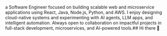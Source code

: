a Software Engineer focused on building scalable web and microservice applications using React, Java, Node.js, Python, and AWS. I enjoy designing cloud-native systems and experimenting with AI agents, LLM apps, and intelligent automation. Always open to collaboration on impactful projects in full-stack development, microservices, and AI-powered tools.## Hi there 👋

<!--
**kalebWond/kalebwond** is a ✨ _special_ ✨ repository because its `README.md` (this file) appears on your GitHub profile.

Here are some ideas to get you started:

- 🔭 I’m currently working on ...
- 🌱 I’m currently learning ...
- 👯 I’m looking to collaborate on ...
- 🤔 I’m looking for help with ...
- 💬 Ask me about ...
- 📫 How to reach me: ...
- 😄 Pronouns: ...
- ⚡ Fun fact: ...
-->
